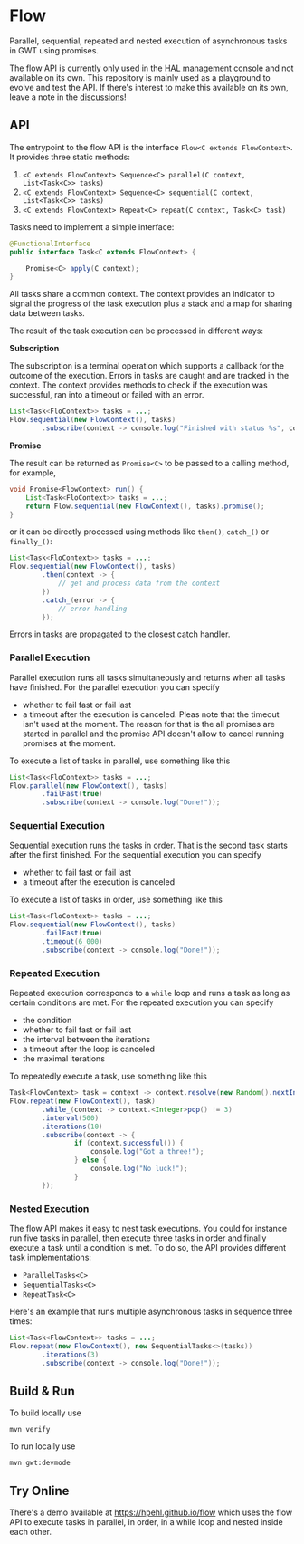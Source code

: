 # Flow 

Parallel, sequential, repeated and nested execution of asynchronous tasks in GWT using promises. 

The flow API is currently only used in the [HAL management console](https://hal.github.io) and not available on its own. This repository is mainly used as a playground to evolve and test the API. If there's interest to make this available on its own, leave a note in the [discussions](https://github.com/hpehl/flow/discussions)!  

## API 

The entrypoint to the flow API is the interface `Flow<C extends FlowContext>`. It provides three static methods:

1. `<C extends FlowContext> Sequence<C> parallel(C context, List<Task<C>> tasks)`
2. `<C extends FlowContext> Sequence<C> sequential(C context, List<Task<C>> tasks)`
3. `<C extends FlowContext> Repeat<C> repeat(C context, Task<C> task)`

Tasks need to implement a simple interface: 

```java
@FunctionalInterface
public interface Task<C extends FlowContext> {

    Promise<C> apply(C context);
}
```

All tasks share a common context. The context provides an indicator to signal the progress of the task execution plus a stack and a map for sharing data between tasks. 

The result of the task execution can be processed in different ways:

**Subscription**

The subscription is a terminal operation which supports a callback for the outcome of the execution. Errors in tasks are caught and are tracked in the context. The context provides methods to check if the execution was successful, ran into a timeout or failed with an error.

```java
List<Task<FloContext>> tasks = ...;
Flow.sequential(new FlowContext(), tasks)
        .subscribe(context -> console.log("Finished with status %s", context.status()));
```

**Promise**

The result can be returned as `Promise<C>` to be passed to a calling method, for example,

```java
void Promise<FlowContext> run() {
    List<Task<FloContext>> tasks = ...;
    return Flow.sequential(new FlowContext(), tasks).promise();
}
```

or it can be directly processed using methods like `then()`, `catch_()` or `finally_()`:

```java
List<Task<FloContext>> tasks = ...;
Flow.sequential(new FlowContext(), tasks)
        .then(context -> {
            // get and process data from the context 
        })
        .catch_(error -> {
            // error handling
        });
```

Errors in tasks are propagated to the closest catch handler.

### Parallel Execution

Parallel execution runs all tasks simultaneously and returns when all tasks have finished. For the parallel execution you can specify 

- whether to fail fast or fail last
- a timeout after the execution is canceled. Pleas note that the timeout isn't used at the moment. The reason for that is the all promises are started in parallel and the promise API doesn't allow to cancel running promises at the moment.

To execute a list of tasks in parallel, use something like this 

```java
List<Task<FloContext>> tasks = ...;
Flow.parallel(new FlowContext(), tasks)
        .failFast(true)
        .subscribe(context -> console.log("Done!"));
```

### Sequential Execution

Sequential execution runs the tasks in order. That is the second task starts after the first finished. For the sequential execution you can specify

- whether to fail fast or fail last
- a timeout after the execution is canceled

To execute a list of tasks in order, use something like this

```java
List<Task<FloContext>> tasks = ...;
Flow.sequential(new FlowContext(), tasks)
        .failFast(true)
        .timeout(6_000)
        .subscribe(context -> console.log("Done!"));
```

### Repeated Execution

Repeated execution corresponds to a `while` loop and runs a task as long as certain conditions are met. For the repeated execution you can specify 

- the condition
- whether to fail fast or fail last
- the interval between the iterations
- a timeout after the loop is canceled
- the maximal iterations

To repeatedly execute a task, use something like this

```java
Task<FlowContext> task = context -> context.resolve(new Random().nextInt(10));
Flow.repeat(new FlowContext(), task)
        .while_(context -> context.<Integer>pop() != 3)
        .interval(500)
        .iterations(10)
        .subscribe(context -> {
                if (context.successful()) {
                    console.log("Got a three!");
                } else {
                    console.log("No luck!");
                }
        });
```

### Nested Execution

The flow API makes it easy to nest task executions. You could for instance run five tasks in parallel, then execute three tasks in order and finally execute a task until a condition is met. To do so, the API provides different task implementations:

- `ParallelTasks<C>`
- `SequentialTasks<C>`
- `RepeatTask<C>`

Here's an example that runs multiple asynchronous tasks in sequence three times:

```java
List<Task<FlowContext>> tasks = ...;
Flow.repeat(new FlowContext(), new SequentialTasks<>(tasks))
        .iterations(3)
        .subscribe(context -> console.log("Done!"));
```

## Build & Run

To build locally use

```shell
mvn verify
```

To run locally use

```shell
mvn gwt:devmode
```

## Try Online

There's a demo available at https://hpehl.github.io/flow which uses the flow API to execute tasks in parallel, in order, in a while loop and nested inside each other. 
